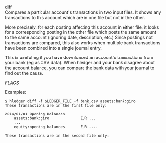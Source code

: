 diff\
Compares a particular account's transactions in two input files.
It shows any transactions to this account which are in one file but
not in the other.

More precisely, for each posting affecting this account in either
file, it looks for a corresponding posting in the other file which
posts the same amount to the same account (ignoring date, description,
etc.) Since postings not transactions are compared, this also works
when multiple bank transactions have been combined into a single
journal entry.

This is useful eg if you have downloaded an account's transactions
from your bank (eg as CSV data). When hledger and your bank disagree
about the account balance, you can compare the bank data with your
journal to find out the cause. 

_FLAGS_

Examples:

```shell
$ hledger diff -f $LEDGER_FILE -f bank.csv assets:bank:giro 
These transactions are in the first file only:

2014/01/01 Opening Balances
    assets:bank:giro              EUR ...
    ...
    equity:opening balances       EUR -...

These transactions are in the second file only:
```

